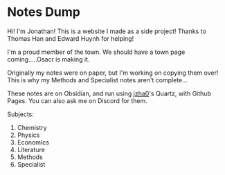 # Notes Dump


Hi! I'm Jonathan! This is a website I made as a side project! Thanks to Thomas Han and Edward Huynh for helping! 

I'm a proud member of the town. We should have a town page coming.....Osacr is making it.

Originally my notes were on paper, but I'm working on copying them over! This is why my Methods and Specialist notes aren't complete...

These notes are on Obsidian, and run using [jzha0](https://github.com/jackyzha0)'s Quartz, with Github Pages. You can also ask me on Discord for them.

Subjects:
1. Chemistry
2. Physics
3. Economics
4. Literature
5. Methods
6. Specialist
